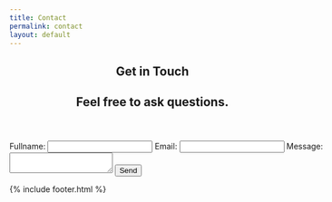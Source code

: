 ```yaml
---
title: Contact
permalink: contact
layout: default
---
```

<article class="post" style="margin-top:10px;">
    <header>
        <h1>Get in Touch</h1>
        <h2 class="headline">Feel free to ask questions.</h2>
    </header>
    <section id="post-body" style="text-align:center;" >
    <form action="https://getform.io/f/fc989141-84ca-4ee6-9144-1e9d0138a88f" method="POST" style="text-align:left;width:600px;margin:0 auto;">
        <label for="exampleInputEmail1">Fullname:</label>
        <input type="text" required name="name">
        <label>Email:</label>
        <input type="email" required name="email">
        <label>Message:</label>
        <textarea type="text" required name="message"></textarea>
        <button type="submit">Send</button>
    </form>
    </section>
</article>



{% include footer.html %}

